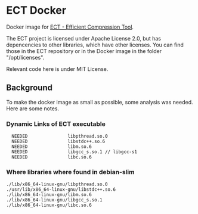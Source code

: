 # ECT Docker

Docker image for [ECT - Efficient Compression Tool](https://github.com/fhanau/Efficient-Compression-Tool.git).

The ECT project is licensed under Apache License 2.0, but has depencencies to other libraries, which have other licenses.
You can find those in the ECT repository or in the Docker image in the folder "/opt/licenses".

Relevant code here is under MIT License.

## Background

To make the docker image as small as possible, some analysis was needed.
Here are some notes.

### Dynamic Links of ECT executable

```
  NEEDED               libpthread.so.0
  NEEDED               libstdc++.so.6
  NEEDED               libm.so.6
  NEEDED               libgcc_s.so.1 // libgcc-s1
  NEEDED               libc.so.6
```

### Where libraries where found in debian-slim

```
./lib/x86_64-linux-gnu/libpthread.so.0
./usr/lib/x86_64-linux-gnu/libstdc++.so.6
./lib/x86_64-linux-gnu/libm.so.6
./lib/x86_64-linux-gnu/libgcc_s.so.1
./lib/x86_64-linux-gnu/libc.so.6
```
